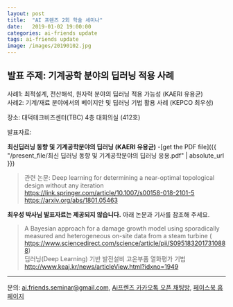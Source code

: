 ```yaml
---
layout: post
title:  "AI 프렌즈 2회 학술 세미나"
date:   2019-01-02 19:00:00
categories: ai-friends update
tags: ai-friends update
image: /images/20190102.jpg
---
```



## 발표 주제: **기계공학 분야의 딥러닝 적용 사례**  
  사례1: 최적설계, 전산해석, 원자력 분야의 딥러닝 적용 가능성 (KAERI 유용균)  
  사례2: 기계/재료 분야에서의 베이지안 및 딥러닝 기법 활용 사례 (KEPCO 최우성)  

  장소: 대덕테크비즈센터(TBC) 4층 대회의실 (412호)  
  
  발표자료:  

**최신딥러닝 동향 및 기계공학분야의 딥러닝 (KAERI 유용균)**
-[get the PDF file]({{ "/present_file/최신 딥러닝 동향 및 기계공학분야의 딥러닝 응용.pdf" | absolute_url }})
>관련 논문: Deep learning for determining a near-optimal topological design without any iteration  
 https://link.springer.com/article/10.1007/s00158-018-2101-5  
 https://arxiv.org/abs/1801.05463  

**최우성 박사님 발표자료는 제공되지 않습니다.** 아래 논문과 기사를 참조해 주세요.  
>A Bayesian approach for a damage growth model using sporadically measured and heterogeneous on-site data from a steam turbine ( https://www.sciencedirect.com/science/article/pii/S0951832017310888)  
  딥러닝(Deep Learning) 기반 발전설비 고온부품 열화평가 기법 http://www.keaj.kr/news/articleView.html?idxno=1949  
 
***
문의: ai.friends.seminar@gmail.com,
[Ai프렌즈 카카오톡 오픈 채팅방][kakao_ai],
[페이스북 홈페이지][facebook_ai]

[kakao_ai]:     https://open.kakao.com/o/ggewxi2
[facebook_ai]:  https://www.facebook.com/groups/aifriend/
